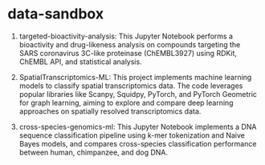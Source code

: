 # data-sandbox

1. targeted-bioactivity-analysis: This Jupyter Notebook performs a bioactivity and drug-likeness analysis on compounds targeting the SARS coronavirus 3C-like proteinase (ChEMBL3927) using RDKit, ChEMBL API, and statistical analysis.

2. SpatialTranscriptomics-ML: This project implements machine learning models to classify spatial transcriptomics data. The code leverages popular libraries like Scanpy, Squidpy, PyTorch, and PyTorch Geometric for graph learning, aiming to explore and compare deep learning approaches on spatially resolved transcriptomics data.

3. cross-species-genomics-ml: This Jupyter Notebook implements a DNA sequence classification pipeline using k-mer tokenization and Naive Bayes models, and compares cross-species classification performance between human, chimpanzee, and dog DNA.
